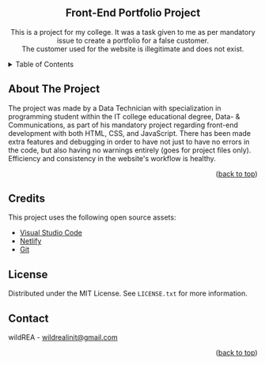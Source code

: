 <a name="readme-top"></a>

<!-- PROJECT SHIELDS -->
<!--
*** I'm using markdown "reference style" links for readability.
*** Reference links are enclosed in brackets [ ] instead of parentheses ( ).
*** See the bottom of this document for the declaration of the reference variables
*** for contributors-url, forks-url, etc. This is an optional, concise syntax you may use.
*** https://www.markdownguide.org/basic-syntax/#reference-style-links
-->


<h2 align="center">Front-End Portfolio Project</h2>

  <p align="center">
    This is a project for my college. It was a task given to me as per mandatory issue to create a portfolio for a false customer. <br> The customer used for the website is illegitimate and does not exist.
  </p>
</div>



<!-- TABLE OF CONTENTS -->
<details>
  <summary>Table of Contents</summary>
  <ol>
    <li>
      <a href="#about-the-project">About The Project</a>
    </li>
    <li><a href="#credits">Credits</a></li>
    <li><a href="#license">License</a></li>
    <li><a href="#contact">Contact</a></li>
  </ol>
</details>



<!-- ABOUT THE PROJECT -->
## About The Project

The project was made by a Data Technician with specialization in programming student within the IT college educational degree, Data- & Communications, as part of his mandatory project regarding front-end development with both HTML, CSS, and JavaScript. There has been made extra features and debugging in order to have not just to have no errors in the code, but also having no warnings entirely (goes for project files only). Efficiency and consistency in the website's workflow is healthy.

<p align="right">(<a href="#readme-top">back to top</a>)</p>



## Credits

This project uses the following open source assets:

- [Visual Studio Code](https://code.visualstudio.com/)
- [Netlify](https://www.netlify.com/)
- [Git](https://www.git-tower.com/)



<!-- LICENSE -->
## License

Distributed under the MIT License. See `LICENSE.txt` for more information.



<!-- CONTACT -->
## Contact

wildREA - wildrealinit@gmail.com

<p align="right">(<a href="#readme-top">back to top</a>)</p>
